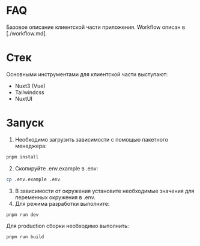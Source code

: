 # FAQ
Базовое описание клиентской части приложения. Workflow описан в [./workflow.md].

# Стек
Основными инструментами для клиентской части выступают:
- Nuxt3 (Vue)
- Tailwindcss
- NuxtUI

# Запуск
1. Необходимо загрузить зависимости с помощью пакетного менеджера:
```bash
pnpm install
```
2. Скопируйте .env.example в .env:
```bash
cp .env.example .env
```
3. В зависимости от окружения установите необходимые значения для переменных окружения в .env.
4. Для режима разработки выполните:
```bash
pnpm run dev
```
Для production сборки необходимо выполнить:
```bash
pnpm run build
```
